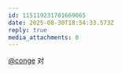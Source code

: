 ```yaml
---
id: 115119231701669065
date: 2025-08-30T18:54:33.573Z
reply: true
media_attachments: 0
---
```


[@conge](https://c.im/@conge) 对


